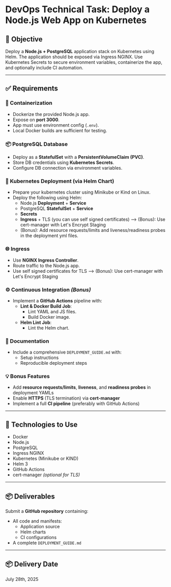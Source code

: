 # DevOps Technical Task: Deploy a Node.js Web App on Kubernetes

## 🎯 Objective

Deploy a **Node.js + PostgreSQL** application stack on Kubernetes using Helm. The application should be exposed via Ingress NGINX. Use Kubernetes Secrets to secure environment variables, containerize the app, and optionally include CI automation.

---

## ✅ Requirements

### 🐳 Containerization

- Dockerize the provided Node.js app.
- Expose on **port 3000**.
- App must use environment config (`.env`).
- Local Docker builds are sufficient for testing.

### 📦 PostgreSQL Database

- Deploy as a **StatefulSet** with a **PersistentVolumeClaim (PVC)**.
- Store DB credentials using **Kubernetes Secrets**.
- Configure DB connection via environment variables.

### 🚀 Kubernetes Deployment (via Helm Chart)

- Prepare your kubernetes cluster using Minikube or Kind on Linux.
- Deploy the following using Helm:
  - Node.js **Deployment** + **Service**
  - PostgreSQL **StatefulSet** + **Service**
  - **Secrets**
  - **Ingress** + TLS (you can use self signed certificates)  -->  (Bonus): Use cert-manager with Let's Encrypt Staging
  - (Bonus): Add resource requests/limits and liveness/readiness probes in the deployment yml files.

### 🌐 Ingress

- Use **NGINX Ingress Controller**.
- Route traffic to the Node.js app.
- Use self signed certificates for TLS  -->  (Bonus): Use cert-manager with Let's Encrypt Staging

### ⚙️ Continuous Integration *(Bonus)*

- Implement a **GitHub Actions** pipeline with:
  - **Lint & Docker Build Job**:
    - Lint YAML and JS files.
    - Build Docker image.
  - **Helm Lint Job**:
    - Lint the Helm chart.

### 📝 Documentation

- Include a comprehensive `DEPLOYMENT_GUIDE.md` with:
  - Setup instructions
  - Reproducible deployment steps

### 💡 Bonus Features

- Add **resource requests/limits**, **liveness**, and **readiness probes** in deployment YAMLs
- Enable **HTTPS** (TLS termination) via **cert-manager**
- Implement a full **CI pipeline** (preferably with GitHub Actions)

---

## 🧰 Technologies to Use

- Docker
- Node.js
- PostgreSQL
- Ingress NGINX
- Kubernetes (Minikube or KIND)
- Helm 3
- GitHub Actions
- cert-manager *(optional for TLS)*

---

## 📦 Deliverables

Submit a **GitHub repository** containing:

- All code and manifests:
  - Application source
  - Helm charts
  - CI configurations
- A complete `DEPLOYMENT_GUIDE.md`

---

## 📦 Delivery Date

July 28th, 2025

